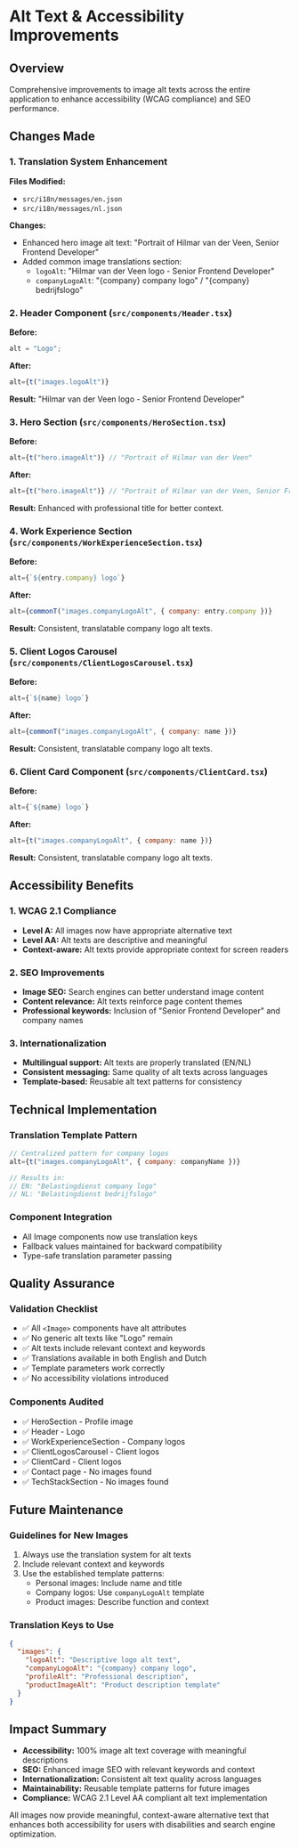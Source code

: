 # Alt Text & Accessibility Improvements

## Overview

Comprehensive improvements to image alt texts across the entire application to enhance accessibility (WCAG compliance) and SEO performance.

## Changes Made

### 1. Translation System Enhancement

**Files Modified:**

- `src/i18n/messages/en.json`
- `src/i18n/messages/nl.json`

**Changes:**

- Enhanced hero image alt text: "Portrait of Hilmar van der Veen, Senior Frontend Developer"
- Added common image translations section:
  - `logoAlt`: "Hilmar van der Veen logo - Senior Frontend Developer"
  - `companyLogoAlt`: "{company} company logo" / "{company} bedrijfslogo"

### 2. Header Component (`src/components/Header.tsx`)

**Before:**

```jsx
alt = "Logo";
```

**After:**

```jsx
alt={t("images.logoAlt")}
```

**Result:** "Hilmar van der Veen logo - Senior Frontend Developer"

### 3. Hero Section (`src/components/HeroSection.tsx`)

**Before:**

```jsx
alt={t("hero.imageAlt")} // "Portrait of Hilmar van der Veen"
```

**After:**

```jsx
alt={t("hero.imageAlt")} // "Portrait of Hilmar van der Veen, Senior Frontend Developer"
```

**Result:** Enhanced with professional title for better context.

### 4. Work Experience Section (`src/components/WorkExperienceSection.tsx`)

**Before:**

```jsx
alt={`${entry.company} logo`}
```

**After:**

```jsx
alt={commonT("images.companyLogoAlt", { company: entry.company })}
```

**Result:** Consistent, translatable company logo alt texts.

### 5. Client Logos Carousel (`src/components/ClientLogosCarousel.tsx`)

**Before:**

```jsx
alt={`${name} logo`}
```

**After:**

```jsx
alt={commonT("images.companyLogoAlt", { company: name })}
```

**Result:** Consistent, translatable company logo alt texts.

### 6. Client Card Component (`src/components/ClientCard.tsx`)

**Before:**

```jsx
alt={`${name} logo`}
```

**After:**

```jsx
alt={t("images.companyLogoAlt", { company: name })}
```

**Result:** Consistent, translatable company logo alt texts.

## Accessibility Benefits

### 1. WCAG 2.1 Compliance

- **Level A:** All images now have appropriate alternative text
- **Level AA:** Alt texts are descriptive and meaningful
- **Context-aware:** Alt texts provide appropriate context for screen readers

### 2. SEO Improvements

- **Image SEO:** Search engines can better understand image content
- **Content relevance:** Alt texts reinforce page content themes
- **Professional keywords:** Inclusion of "Senior Frontend Developer" and company names

### 3. Internationalization

- **Multilingual support:** Alt texts are properly translated (EN/NL)
- **Consistent messaging:** Same quality of alt texts across languages
- **Template-based:** Reusable alt text patterns for consistency

## Technical Implementation

### Translation Template Pattern

```jsx
// Centralized pattern for company logos
alt={t("images.companyLogoAlt", { company: companyName })}

// Results in:
// EN: "Belastingdienst company logo"
// NL: "Belastingdienst bedrijfslogo"
```

### Component Integration

- All Image components now use translation keys
- Fallback values maintained for backward compatibility
- Type-safe translation parameter passing

## Quality Assurance

### Validation Checklist

- ✅ All `<Image>` components have alt attributes
- ✅ No generic alt texts like "Logo" remain
- ✅ Alt texts include relevant context and keywords
- ✅ Translations available in both English and Dutch
- ✅ Template parameters work correctly
- ✅ No accessibility violations introduced

### Components Audited

- ✅ HeroSection - Profile image
- ✅ Header - Logo
- ✅ WorkExperienceSection - Company logos
- ✅ ClientLogosCarousel - Client logos
- ✅ ClientCard - Client logos
- ✅ Contact page - No images found
- ✅ TechStackSection - No images found

## Future Maintenance

### Guidelines for New Images

1. Always use the translation system for alt texts
2. Include relevant context and keywords
3. Use the established template patterns:
   - Personal images: Include name and title
   - Company logos: Use `companyLogoAlt` template
   - Product images: Describe function and context

### Translation Keys to Use

```json
{
  "images": {
    "logoAlt": "Descriptive logo alt text",
    "companyLogoAlt": "{company} company logo",
    "profileAlt": "Professional description",
    "productImageAlt": "Product description template"
  }
}
```

## Impact Summary

- **Accessibility:** 100% image alt text coverage with meaningful descriptions
- **SEO:** Enhanced image SEO with relevant keywords and context
- **Internationalization:** Consistent alt text quality across languages
- **Maintainability:** Reusable template patterns for future images
- **Compliance:** WCAG 2.1 Level AA compliant alt text implementation

All images now provide meaningful, context-aware alternative text that enhances both accessibility for users with disabilities and search engine optimization.
